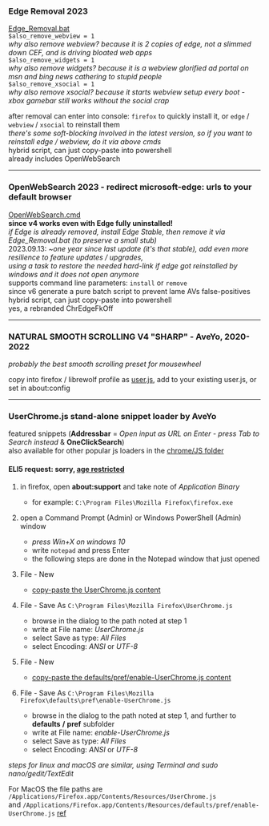 ### Edge Removal 2023 
[Edge_Removal.bat](Edge_Removal.bat)  
`$also_remove_webview = 1`  
*why also remove webview? because it is 2 copies of edge, not a slimmed down CEF, and is driving bloated web apps*  
`$also_remove_widgets = 1`  
*why also remove widgets? because it is a webview glorified ad portal on msn and bing news cathering to stupid people*  
`$also_remove_xsocial = 1`  
*why also remove xsocial? because it starts webview setup every boot - xbox gamebar still works without the social crap*  

after removal can enter into console: `firefox` to quickly install it, or `edge` / `webview` / `xsocial` to reinstall them  
*there's some soft-blocking involved in the latest version, so if you want to reinstall edge / webview, do it via above cmds*  
hybrid script, can just copy-paste into powershell  
already includes OpenWebSearch  

---

### OpenWebSearch 2023 - redirect microsoft-edge: urls to your default browser  
[OpenWebSearch.cmd](OpenWebSearch.cmd)  
**since v4 works even with Edge fully uninstalled!**  
_if Edge is already removed, install Edge Stable, then remove it via Edge_Removal.bat (to preserve a small stub)_  
2023.09.13: *~one year since last update (it's that stable), add even more resilience to feature updates / upgrades,  
using a task to restore the needed hard-link if edge got reinstalled by windows and it does not open anymore*  
supports command line parameters: `install` or `remove`  
since v6 generate a pure batch script to prevent lame AVs false-positives    
hybrid script, can just copy-paste into powershell    
yes, a rebranded ChrEdgeFkOff  

---

### NATURAL SMOOTH SCROLLING V4 "SHARP" - AveYo, 2020-2022   
_probably the best smooth scrolling preset for mousewheel_  

copy into firefox / librewolf profile as [user.js](Natural%20Smooth%20Scrolling%20for%20user.js), add to your existing user.js, or set in about:config  

---

### UserChrome.js stand-alone snippet loader by AveYo  
featured snippets (**Addressbar** = _Open input as URL on Enter - press Tab to Search instead_ & **OneClickSearch**)  
also available for other popular js loaders in the [chrome/JS folder](https://github.com/AveYo/fox/tree/main/chrome/JS)

#### ELI5 request: sorry, [age restricted](https://www.reddit.com/r/firefox/comments/ls0ffy/oneoffsrefresh_redux_single_click_search_icons_in/gotqkg5/)  

1. in firefox, open **about:support** and take note of _Application Binary_  
    - for example: `C:\Program Files\Mozilla Firefox\firefox.exe`  

2. open a Command Prompt (Admin) or Windows PowerShell (Admin) window  
    - *press Win+X on windows 10*  
    - write `notepad` and press Enter  
    - the following steps are done in the Notepad window that just opened   

3. File - New  
    - [copy-paste the UserChrome.js content](UserChrome.js)  

4. File - Save As  `C:\Program Files\Mozilla Firefox\UserChrome.js`  
    - browse in the dialog to the path noted at step 1  
    - write at File name: _UserChrome.js_  
    - select Save as type: _All Files_  
    - select Encoding: _ANSI_ or _UTF-8_  

5. File - New  
    - [copy-paste the defaults/pref/enable-UserChrome.js content](defaults/pref/enable-UserChrome.js)  

6. File - Save As `C:\Program Files\Mozilla Firefox\defaults\pref\enable-UserChrome.js`
    - browse in the dialog to the path noted at step 1, and further to **defaults** **/** **pref** subfolder  
    - write at File name: _enable-UserChrome.js_  
    - select Save as type: _All Files_  
    - select Encoding: _ANSI_ or _UTF-8_  

_steps for linux and macOS are similar, using Terminal and sudo nano/gedit/TextEdit_  

For MacOS the file paths are `/Applications/Firefox.app/Contents/Resources/UserChrome.js`  
and `/Applications/Firefox.app/Contents/Resources/defaults/pref/enable-UserChrome.js` [ref](https://github.com/mozilla/policy-templates/blob/master/README.md)
